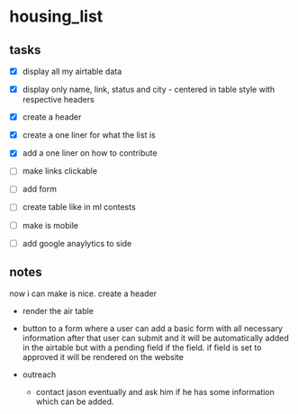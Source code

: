 # housing_list



## tasks

- [x] display all my airtable data
- [x] display only name, link, status and city - centered in table style with respective headers
- [x] create a header 
- [x] create a one liner for what the list is  
- [x] add a one liner on how to contribute

- [ ] make links clickable 
- [ ] add form   
- [ ] create table like in ml contests
- [ ] make is mobile
- [ ] add google anaylytics to side

## notes 

now i can make is nice. create a header 


- render the air table 
- button to a form where a user can add a basic form with all necessary information after that user can submit and it will be automatically added in the airtable but with a pending field if the field. if field is set to approved it will be rendered on the website



- outreach
    - contact jason eventually and ask him if he has some information which can be added.